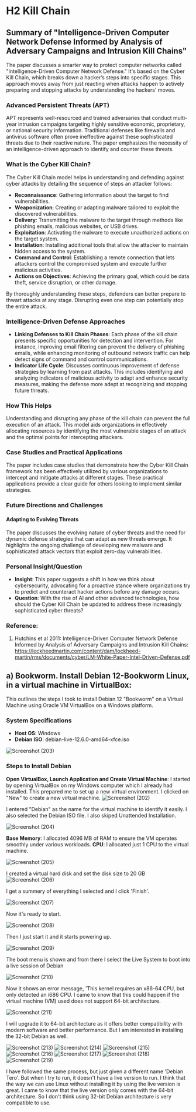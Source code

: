 # H2 Kill Chain

## Summary of "Intelligence-Driven Computer Network Defense Informed by Analysis of Adversary Campaigns and Intrusion Kill Chains"
The paper discusses a smarter way to protect computer networks called "Intelligence-Driven Computer Network Defense." It's based on the Cyber Kill Chain, which breaks down a hacker’s steps into specific stages. This approach moves away from just reacting when attacks happen to actively preparing and stopping attacks by understanding the hackers' moves.

### Advanced Persistent Threats (APT)
APT represents well-resourced and trained adversaries that conduct multi-year intrusion campaigns targeting highly sensitive economic, proprietary, or national security information. Traditional defenses like firewalls and antivirus software often prove ineffective against these sophisticated threats due to their reactive nature. The paper emphasizes the necessity of an intelligence-driven approach to identify and counter these threats.

### What is the Cyber Kill Chain?
The Cyber Kill Chain model helps in understanding and defending against cyber attacks by detailing the sequence of steps an attacker follows:
- **Reconnaissance**: Gathering information about the target to find vulnerabilities.
- **Weaponization**: Creating or adapting malware tailored to exploit the discovered vulnerabilities.
- **Delivery**: Transmitting the malware to the target through methods like phishing emails, malicious websites, or USB drives.
- **Exploitation**: Activating the malware to execute unauthorized actions on the target system.
- **Installation**: Installing additional tools that allow the attacker to maintain hidden access to the system.
- **Command and Control**: Establishing a remote connection that lets attackers control the compromised system and execute further malicious activities.
- **Actions on Objectives**: Achieving the primary goal, which could be data theft, service disruption, or other damage.

By thoroughly understanding these steps, defenders can better prepare to thwart attacks at any stage. Disrupting even one step can potentially stop the entire attack.

### Intelligence-Driven Defense Approaches
- **Linking Defenses to Kill Chain Phases**: Each phase of the kill chain presents specific opportunities for detection and intervention. For instance, improving email filtering can prevent the delivery of phishing emails, while enhancing monitoring of outbound network traffic can help detect signs of command and control communications.
- **Indicator Life Cycle**: Discusses continuous improvement of defense strategies by learning from past attacks. This includes identifying and analyzing indicators of malicious activity to adapt and enhance security measures, making the defense more adept at recognizing and stopping future threats.

### How This Helps
Understanding and disrupting any phase of the kill chain can prevent the full execution of an attack. This model aids organizations in effectively allocating resources by identifying the most vulnerable stages of an attack and the optimal points for intercepting attackers.

### Case Studies and Practical Applications
The paper includes case studies that demonstrate how the Cyber Kill Chain framework has been effectively utilized by various organizations to intercept and mitigate attacks at different stages. These practical applications provide a clear guide for others looking to implement similar strategies.

### Future Directions and Challenges
#### Adapting to Evolving Threats
The paper discusses the evolving nature of cyber threats and the need for dynamic defense strategies that can adapt as new threats emerge. It highlights the ongoing challenge of developing new malware and sophisticated attack vectors that exploit zero-day vulnerabilities.

### Personal Insight/Question
- **Insight**: This paper suggests a shift in how we think about cybersecurity, advocating for a proactive stance where organizations try to predict and counteract hacker actions before any damage occurs.
- **Question**: With the rise of AI and other advanced technologies, how should the Cyber Kill Chain be updated to address these increasingly sophisticated cyber threats?

### Reference:
1. Hutchins et al 2011: Intelligence-Driven Computer Network Defense Informed by Analysis of Adversary Campaigns and Intrusion Kill Chains: https://lockheedmartin.com/content/dam/lockheed-martin/rms/documents/cyber/LM-White-Paper-Intel-Driven-Defense.pdf 

## a) Bookworm. Install Debian 12-Bookworm Linux, in a virtual machine in VirtualBox:
This outlines the steps I took to install Debian 12 "Bookworm" on a Virtual Machine using Oracle VM VirtualBox on a Windows platform.

### System Specifications
- **Host OS**: Windows
- **Debian ISO**: debian-live-12.6.0-amd64-xfce.iso

![Screenshot (203)](https://github.com/user-attachments/assets/f2cb67e6-2a8c-419d-bc61-6774ffb8e16d)

### Steps to Install Debian
**Open VirtualBox, Launch Application and Create Virtual Machine**: I started by opening VirtualBox on my Windows computer which I already had installed. This prepared me to set up a new virtual environment. I clicked on "New" to create a new virtual machine.
![Screenshot (202)](https://github.com/user-attachments/assets/1e3a6003-1510-4849-ad1b-b3288057f9c5)

I entered "Debian" as the name for the virtual machine to identify it easily. I also selected the Debian ISO file. I also skiped Unattended Installation.

![Screenshot (204)](https://github.com/user-attachments/assets/e18c342b-0d2b-42ff-8bf6-4717c6a7dd60)

**Base Memory**: I allocated 4096 MB of RAM to ensure the VM operates smoothly under various workloads.
**CPU**: I allocated just 1 CPU to the virtual machine.

![Screenshot (205)](https://github.com/user-attachments/assets/8fd14b47-99d8-4e56-ba29-4ba6dccd1b05)

I created a virtual hard disk and set the disk size to 20 GB
![Screenshot (206)](https://github.com/user-attachments/assets/c3fa9dbe-d468-48d7-ba7f-2d72881ca985)

I get a summery of everything I selected and I click 'Finish'.

![Screenshot (207)](https://github.com/user-attachments/assets/bbe946a5-5e45-43c2-9e52-3d7bceeb87f9)

Now it's ready to start.

![Screenshot (208)](https://github.com/user-attachments/assets/7e03161a-4c81-48a0-aa7c-f59a752d6ba5)

Then I just start it and it starts powering up.

![Screenshot (209)](https://github.com/user-attachments/assets/33a41427-136a-43d5-8fd4-4f81278c2a00)

The boot menu is shown and from there I select the Live System to boot into a live session of Debian

![Screenshot (210)](https://github.com/user-attachments/assets/bddbd969-66d2-48b5-b4ad-0d56d0e78d2f)

Now it shows an error message, 'This kernel requires an x86-64 CPU, but only detected an i686 CPU. I came to know that this could happen if the virtual machine (VM) used does not support 64-bit architecture.

![Screenshot (211)](https://github.com/user-attachments/assets/28fd2a6d-cd45-471a-b633-d842ae16a6b6) 

I will upgrade it to 64-bit architecture as it offers better compatibility with modern software and better performance. But I am interested in installing the 32-bit Debian as well.  

![Screenshot (213)](https://github.com/user-attachments/assets/b0a81768-4331-4f84-8cbf-0a2191c6194e)
![Screenshot (214)](https://github.com/user-attachments/assets/21acd49a-baee-4a91-933c-1553ef66455d)
![Screenshot (215)](https://github.com/user-attachments/assets/e3edd18f-8ba1-4ab5-835b-c7f60e339562)
![Screenshot (216)](https://github.com/user-attachments/assets/4ac985a6-b20e-4ff1-84ec-8a892ce768c0)
![Screenshot (217)](https://github.com/user-attachments/assets/f3b59102-7d40-49fe-8e88-7268ef2b860d)
![Screenshot (218)](https://github.com/user-attachments/assets/1418bdb8-ff69-4e7a-968c-d39e3e9ed674)
![Screenshot (219)](https://github.com/user-attachments/assets/66e1ba0e-3534-4e25-9015-372660cb6034)

I have followed the same process, but just given a different name 'Debian Tero'. But when I try to run, it doesn't have a live version to run. I think that the way we can use Linux without installing it by using the live version is great. I came to know that the live version only comes with the 64-bit architecture. So I don't think using 32-bit Debian architecture is very compatible to use. 


